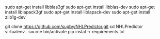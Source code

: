 sudo apt-get install libblas3gf
sudo apt-get install libblas-dev
sudo apt-get install liblapack3gf
sudo apt-get install liblapack-dev
sudo apt-get install zlib1g-dev

git clone https://github.com/supby/NHLPredictor.git
cd NHLPredictor
virtualenv .
source bin/activate
pip instal -r requirements.txt